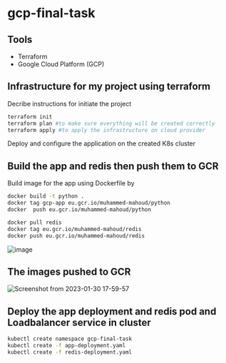 # gcp-final-task


## Tools
- Terraform
- Google Cloud Platform (GCP)


## Infrastructure for my project using terraform
Decribe instructions for initiate the project
```bash
terraform init 
terraform plan #to make sure everything will be created correctly
terraform apply #to apply the infrastructure on cloud provider 
```

Deploy and configure the application on the created K8s cluster 

## Build the app and redis then push them to GCR

Build image for the app using Dockerfile by
```bash
docker build -t python .
docker tag gcp-app eu.gcr.io/muhammed-mahoud/python
docker  push eu.gcr.io/muhammed-mahoud/python
```

```bash
docker pull redis
docker tag eu.gcr.io/muhammed-mahoud/redis
docker push eu.gcr.io/muhammed-mahoud/redis
```

![image](https://user-images.githubusercontent.com/101838529/215529747-28345d44-3cd1-4fc5-b69f-2ef9014fa4e0.png)

## The images pushed to GCR

![Screenshot from 2023-01-30 17-59-57](https://user-images.githubusercontent.com/101838529/215529401-f1b5b4ee-62da-4f9c-9b06-ee408abbbc4e.png)



## Deploy the app deployment and redis pod and Loadbalancer service in cluster 

```bash
kubectl create namespace gcp-final-task
kubectl create -f app-deployment.yaml
kubectl create -f redis-deployment.yaml
```





